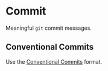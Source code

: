 # Commit  

Meaningful `git` commit messages.  

## Conventional Commits  

Use the [Conventional Commits](conventionalcommits.org) format.  

